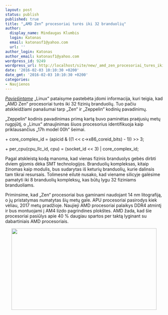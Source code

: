 ```yaml
---
layout: post
status: publish
published: true
title: "„AMD Zen“ procesoriai turės iki 32 branduolių"
author:
  display_name: Mindaugas Klumbis
  login: Katonas
  email: katonasf1@yahoo.com
  url: ''
author_login: Katonas
author_email: katonasf1@yahoo.com
wordpress_id: 9249
wordpress_url: http://localhost/site/new/_amd_zen_procesoriai_tures_iki_32_branduoliu/
date: '2016-02-03 10:10:30 +0200'
date_gmt: '2016-02-03 10:10:30 +0200'
categories:
- Naujienos
---
```

<p>
	<em><a href="https://lkml.org/lkml/2016/1/29/78">Pavie&scaron;intame</a></em> &bdquo;Linux&ldquo; pataisyme pastebėta įdomi informacija, kuri teigia, kad &bdquo;AMD Zen&ldquo; procesoriai turės iki 32 fizinių branduolių. Tuo pačiu atskleidžiami pana&scaron;umai tarp &bdquo;Zen&ldquo; ir &bdquo;Zeppelin&ldquo; kodinių pavadinimų.</p>
<p>
	&bdquo;Zeppelin&ldquo; kodinis pavadinimas primą kartą buvo paminėtas praėjusių metų rugpjūtį, o &bdquo;Linux&ldquo; atnaujinimas &scaron;iuos procesorius identifikuoja kaip priklausančius &bdquo;17h model 00h&ldquo; &scaron;eimai.</p>
<p>
	+ core_complex_id = (apicid &amp; ((1 &lt;&lt; c-&gt;x86_coreid_bits) - 1)) &gt;&gt; 3;</p>
<p>
	+ per_cpu(cpu_llc_id, cpu) = (socket_id &lt;&lt; 3) | core_complex_id;</p>
<p>
	Pagal atskleistą kodą manoma, kad vienas fizinis branduolys gebės dirbti dviem gijomis dėka SMT technologijos. Branduolių kompleksas, kitaip žinomas kaip modulis, bus sudarytas i&scaron; keturių branduolių, kurie dalinsis tam tikrai resursais. Tolimesnė eilutė nusako, kad viename silicyje galėsime pamatyti iki 8 branduolių kompleksų, kas būtų lygu 32 fiziniams branduoliams.</p>
<p>
	Priminsime, kad &bdquo;Zen&ldquo; procesoriai bus gaminami naudojant 14 nm litografiją, o jų pristatymas numatytas &scaron;ių metų gale. APU procesoriai pasirodys kiek vėliau, 2017 metų pradžioje. Naujieji AMD procesoriai palaikys DDR4 atmintį ir bus montuojami į AM4 lizdo pagrindines plok&scaron;tes. AMD žada, kad &scaron;ie procesoriai pasiūlys apie 40 % daugiau spartos per taktą lyginant su dabartiniais AMD procesoriais.&nbsp;</p>
<p style="text-align: center;">
	<a href="http://technews.lt/userfiles/AMD-40-IPC-Zen-Zen-.jpg"><img alt="" src="http://technews.lt/userfiles/AMD-40-IPC-Zen-Zen-.jpg" style="width: 464px; height: 261px;" /></a></p>
